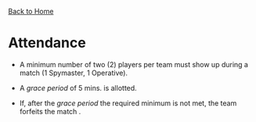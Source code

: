 [Back to Home](./README.md)

# Attendance

- A minimum number of two (2) players per team must show up during a match (1 Spymaster, 1 Operative).

- A _grace period_ of 5 mins. is allotted.

- If, after the _grace period_ the required minimum is not met, the team forfeits the match .
